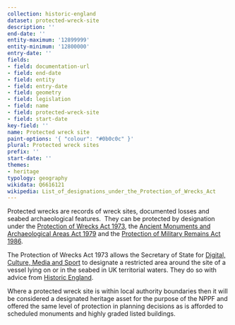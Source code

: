 ```yaml
---
collection: historic-england
dataset: protected-wreck-site
description: ''
end-date: ''
entity-maximum: '12899999'
entity-minimum: '12800000'
entry-date: ''
fields:
- field: documentation-url
- field: end-date
- field: entity
- field: entry-date
- field: geometry
- field: legislation
- field: name
- field: protected-wreck-site
- field: start-date
key-field: ''
name: Protected wreck site
paint-options: '{ "colour": "#0b0c0c" }'
plural: Protected wreck sites
prefix: ''
start-date: ''
themes:
- heritage
typology: geography
wikidata: Q6616121
wikipedia: List_of_designations_under_the_Protection_of_Wrecks_Act
---
```

Protected wrecks are records of wreck sites, documented losses and seabed archaeological features.  They can be protected by designation under the [Protection of Wrecks Act 1973](http://www.legislation.gov.uk/ukpga/1973/33), the [Ancient Monuments and Archaeological Areas Act 1979](http://www.legislation.gov.uk/ukpga/1979/46/contents) and the [Protection of Military Remains Act 1986](http://www.legislation.gov.uk/ukpga/1986/35/contents).

The Protection of Wrecks Act 1973 allows the Secretary of State for [Digital, Culture, Media and Sport](https://www.gov.uk/government/organisations/department-for-digital-culture-media-sport) to designate a restricted area around the site of a vessel lying on or in the seabed in UK territorial waters. They do so with advice from [Historic England](https://historicengland.org.uk/).

Where a protected wreck site is within local authority boundaries then it will be considered a designated heritage asset for the purpose of the NPPF and offered the same level of protection in planning decisions as is afforded to scheduled monuments and highly graded listed buildings.
